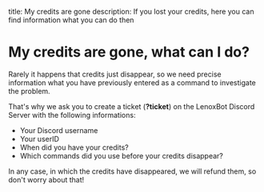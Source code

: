 title: My credits are gone
description: If you lost your credits, here you can find information what you can do then

# My credits are gone, what can I do?

Rarely it happens that credits just disappear, so we need precise information what you have previously entered as a command to investigate the problem.

That's why we ask you to create a ticket (**?ticket**) on the LenoxBot Discord Server with the following informations:

* Your Discord username 
* Your userID
* When did you have your credits? 
* Which commands did you use before your credits disappear?

In any case, in which the credits have disappeared, we will refund them, so don't worry about that!
